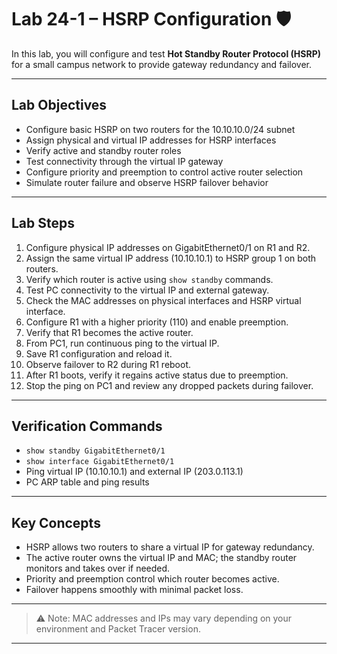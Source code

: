 # Lab 24-1 – HSRP Configuration 🛡️

In this lab, you will configure and test **Hot Standby Router Protocol (HSRP)** for a small campus network to provide gateway redundancy and failover.

---

## Lab Objectives

- Configure basic HSRP on two routers for the 10.10.10.0/24 subnet
- Assign physical and virtual IP addresses for HSRP interfaces
- Verify active and standby router roles
- Test connectivity through the virtual IP gateway
- Configure priority and preemption to control active router selection
- Simulate router failure and observe HSRP failover behavior

---

## Lab Steps

1. Configure physical IP addresses on GigabitEthernet0/1 on R1 and R2.
2. Assign the same virtual IP address (10.10.10.1) to HSRP group 1 on both routers.
3. Verify which router is active using `show standby` commands.
4. Test PC connectivity to the virtual IP and external gateway.
5. Check the MAC addresses on physical interfaces and HSRP virtual interface.
6. Configure R1 with a higher priority (110) and enable preemption.
7. Verify that R1 becomes the active router.
8. From PC1, run continuous ping to the virtual IP.
9. Save R1 configuration and reload it.
10. Observe failover to R2 during R1 reboot.
11. After R1 boots, verify it regains active status due to preemption.
12. Stop the ping on PC1 and review any dropped packets during failover.

---

## Verification Commands

- `show standby GigabitEthernet0/1`
- `show interface GigabitEthernet0/1`
- Ping virtual IP (10.10.10.1) and external IP (203.0.113.1)
- PC ARP table and ping results

---

## Key Concepts

- HSRP allows two routers to share a virtual IP for gateway redundancy.
- The active router owns the virtual IP and MAC; the standby router monitors and takes over if needed.
- Priority and preemption control which router becomes active.
- Failover happens smoothly with minimal packet loss.

---

> ⚠️ Note: MAC addresses and IPs may vary depending on your environment and Packet Tracer version.

---
